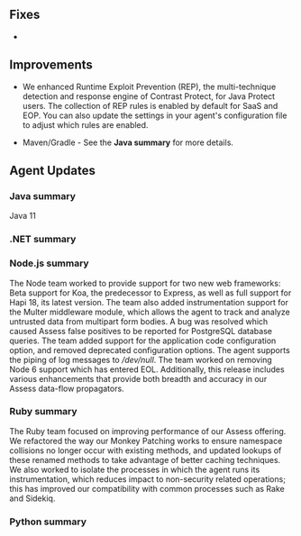 <!--
title: "Contrast 3.6.3 - April 2019"
description: "Contrast 3.6.3 April 2019"
tags: "3.6.3 April Release Notes"
-->


## Fixes

* 


## Improvements

* We enhanced Runtime Exploit Prevention (REP), the multi-technique detection and response engine of Contrast Protect, for Java Protect users. The collection of REP rules is enabled by default for SaaS and EOP. You can also update the settings in your agent's configuration file to adjust which rules are enabled.

* Maven/Gradle - See the **Java summary** for more details. 


## Agent Updates

### Java summary

Java 11

### .NET summary 


### Node.js summary 

The Node team worked to provide support for two new web frameworks: Beta support for Koa, the predecessor to Express, as well as full support for Hapi 18, its latest version. The team also added instrumentation support for the Multer middleware module, which allows the agent to track and analyze untrusted data from multipart form bodies. A bug was resolved which caused Assess false positives to be reported for PostgreSQL database queries. The team added support for the application code configuration option, and removed deprecated configuration options. The agent supports the piping of log messages to */dev/null*. The team worked on removing Node 6 support which has entered EOL. Additionally, this release includes various enhancements that provide both breadth and accuracy in our Assess data-flow propagators.

### Ruby summary 

The Ruby team focused on improving performance of our Assess offering. We refactored the way our Monkey Patching works to ensure namespace collisions no longer occur with existing methods, and updated lookups of these renamed methods to take advantage of better caching techniques. We also worked to isolate the processes in which the agent runs its instrumentation, which reduces impact to non-security related operations; this has improved our compatibility with common processes such as Rake and Sidekiq.

### Python summary


